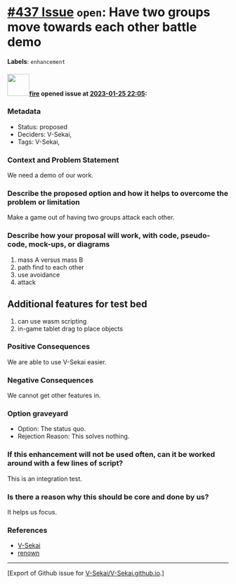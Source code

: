 # [\#437 Issue](https://github.com/V-Sekai/V-Sekai.github.io/issues/437) `open`: Have two groups move towards each other battle demo
**Labels**: `enhancement`


#### <img src="https://avatars.githubusercontent.com/u/32321?u=c2e06a3d2b49a467aa907e54aa259516440267cc&v=4" width="50">[fire](https://github.com/fire) opened issue at [2023-01-25 22:05](https://github.com/V-Sekai/V-Sekai.github.io/issues/437):

### Metadata

- Status: proposed <!-- draft | proposed | rejected | accepted | deprecated | superseded by -->
- Deciders: V-Sekai,
- Tags: V-Sekai,


### Context and Problem Statement

We need a demo of our work.

### Describe the proposed option and how it helps to overcome the problem or limitation

Make a game out of having two groups attack each other.

### Describe how your proposal will work, with code, pseudo-code, mock-ups, or diagrams

1. mass A versus mass B
2. path find to each other
3. use avoidance
4. attack

## Additional features for test bed

1. can use wasm scripting
2. in-game tablet drag to place objects

### Positive Consequences

We are able to use V-Sekai easier.

### Negative Consequences

We cannot get other features in.

### Option graveyard

- Option: The status quo. <!-- List the proposed options no longer open for consideration. -->
- Rejection Reason: This solves nothing. <!-- List the reasons for the rejection: (the bad traits) -->


### If this enhancement will not be used often, can it be worked around with a few lines of script?

This is an integration test.

### Is there a reason why this should be core and done by us?

It helps us focus.

### References

- [V-Sekai](https://v-sekai.org/)
- [renown](https://youtu.be/tVrLMXZDNyo)





-------------------------------------------------------------------------------



[Export of Github issue for [V-Sekai/V-Sekai.github.io](https://github.com/V-Sekai/V-Sekai.github.io).]
